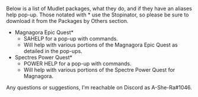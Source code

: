 Below is a list of Mudlet packages, what they do, and if they have an aliases help pop-up. Those notated with * use the Stopinator, so please be sure to download it from the Packages by Others section.

 - Magnagora Epic Quest*
   - SAHELP for a pop-up with commands.
   - Will help with various portions of the Magnagora Epic Quest as detailed in the pop-ups.
 - Spectres Power Quest*
   - POWER HELP for a pop-up with commands.
   - Will help with various portions of the Spectre Power Quest for Magnagora.

Any questions or suggestions, I'm reachable on Discord as A-She-Ra#1046.
